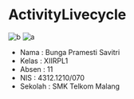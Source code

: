 # ActivityLivecycle

![b](https://cloud.githubusercontent.com/assets/22070283/20046402/cd3677a8-a4db-11e6-8c76-a9f780810273.jpg)
![a](https://cloud.githubusercontent.com/assets/22070283/20046401/cd3506fc-a4db-11e6-8158-68f38b306e78.jpg)
 
* Nama    : Bunga Pramesti Savitri
* Kelas   : XIIRPL1
* Absen   : 11
* NIS     : 4312.1210/070
* Sekolah : SMK Telkom Malang
